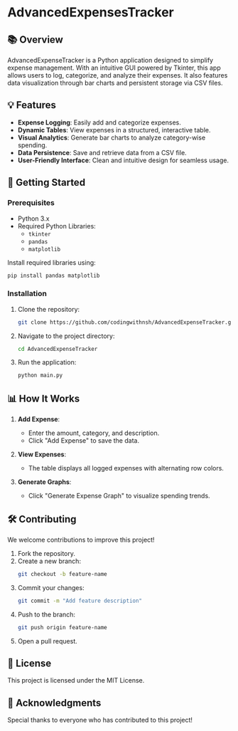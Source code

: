 # AdvancedExpensesTracker

## 📚 Overview  
AdvancedExpenseTracker is a Python application designed to simplify expense management. With an intuitive GUI powered by Tkinter, this app allows users to log, categorize, and analyze their expenses. It also features data visualization through bar charts and persistent storage via CSV files.

## 💡 Features  
- **Expense Logging**: Easily add and categorize expenses.  
- **Dynamic Tables**: View expenses in a structured, interactive table.  
- **Visual Analytics**: Generate bar charts to analyze category-wise spending.  
- **Data Persistence**: Save and retrieve data from a CSV file.  
- **User-Friendly Interface**: Clean and intuitive design for seamless usage.  

## 🚀 Getting Started  

### Prerequisites  
- Python 3.x  
- Required Python Libraries:  
  - `tkinter`  
  - `pandas`  
  - `matplotlib`  

Install required libraries using:  
```bash
pip install pandas matplotlib
```  

### Installation  
1. Clone the repository:  
   ```bash
   git clone https://github.com/codingwithnsh/AdvancedExpenseTracker.git
   ```  
2. Navigate to the project directory:  
   ```bash
   cd AdvancedExpenseTracker
   ```  
3. Run the application:  
   ```bash
   python main.py
   ```  

## 📊 How It Works  
1. **Add Expense**:  
   - Enter the amount, category, and description.  
   - Click "Add Expense" to save the data.  

2. **View Expenses**:  
   - The table displays all logged expenses with alternating row colors.  

3. **Generate Graphs**:  
   - Click "Generate Expense Graph" to visualize spending trends.  

## 🛠️ Contributing  
We welcome contributions to improve this project!  
1. Fork the repository.  
2. Create a new branch:  
   ```bash
   git checkout -b feature-name
   ```  
3. Commit your changes:  
   ```bash
   git commit -m "Add feature description"
   ```  
4. Push to the branch:  
   ```bash
   git push origin feature-name
   ```  
5. Open a pull request.  

## 🔖 License  
This project is licensed under the MIT License.  

## 🙌 Acknowledgments  
Special thanks to everyone who has contributed to this project!
